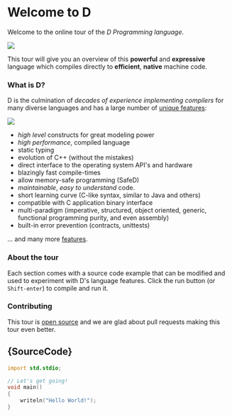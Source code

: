 # Welcome to D

Welcome to the online tour of the *D Programming language*.

<img src="static/img/dman.png" class="img-left visible-xs" id="dman-front-mobile" />

This tour will give you an overview of this __powerful__ and __expressive__
language which compiles directly to __efficient__, __native__ machine code.

<div class="clear visible-xs"></div>

### What is D?

D is the culmination of _decades of experience implementing compilers_
for many diverse languages and has a large number of
[unique features](http://dlang.org/overview.html):

<img src="/static/img/dman.png" class="img-left hidden-xs" id="dman-front-desktop" />

- _high level_ constructs for great modeling power
- _high performance_, compiled language
- static typing
- evolution of C++ (without the mistakes)
- direct interface to the operating system API's and hardware
- blazingly fast compile-times
- allow memory-safe programming (SafeD)
- _maintainable_, _easy to understand_ code.
- short learning curve (C-like syntax, similar to Java and others)
- compatible with C application binary interface
- multi-paradigm (imperative, structured, object oriented, generic, functional programming purity, and even assembly)
- built-in error prevention (contracts, unittests)

... and many more [features](http://dlang.org/overview.html).

<div class="clear hidden-xs"></div>

### About the tour

Each section comes with a source code example that can be modified and used
to experiment with D's language features.
Click the run button (or `Shift-enter`) to compile and run it.

### Contributing

This tour is [open source](https://github.com/stonemaster/dlang-tour/tree/master/public/content/en)
and we are glad about pull requests making this tour even better.

## {SourceCode}

```d
import std.stdio;

// Let's get going!
void main()
{
    writeln("Hello World!");
}
```

